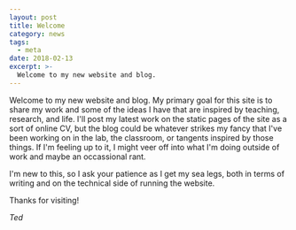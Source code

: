 ```yaml
---
layout: post
title: Welcome
category: news
tags:
  - meta
date: 2018-02-13
excerpt: >-
  Welcome to my new website and blog.
---
```

Welcome to my new website and blog.
My primary goal for this site is to share my work and some of the ideas I have that are inspired by teaching, research, and life.
I'll post my latest work on the static pages of the site as a sort of online CV,
but the blog could be whatever strikes my fancy that I've been working on in the lab, the classroom, or tangents inspired by those things.
If I'm feeling up to it, I might veer off into what I'm doing outside of work and maybe an occassional rant.

I'm new to this, so I ask your patience as I get my sea legs, both in terms of writing and on the technical side of running the website.

Thanks for visiting!

*Ted*
